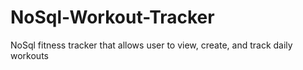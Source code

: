 # NoSql-Workout-Tracker
NoSql fitness tracker that allows user to view, create, and track daily workouts
